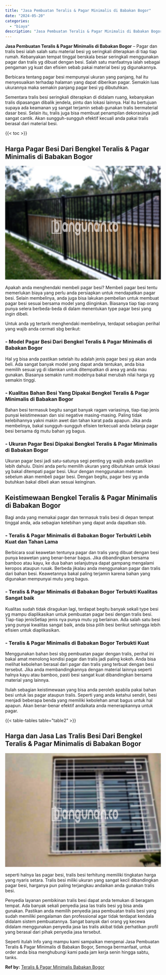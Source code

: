 ```yaml
---
title: "Jasa Pembuatan Teralis & Pagar Minimalis di Babakan Bogor"
date: "2024-05-20"
categories: 
  - "biaya"
description: "Jasa Pembuatan Teralis & Pagar Minimalis di Babakan Bogor. Seperti itulah Info yang mampu kami sampaikan mengenai Jasa Pembuatan Teralis & Pagar Minimalis di..."
---
```


**Jasa Pembuatan Teralis & Pagar Minimalis di Babakan Bogor** – Pagar dan tralis besi ialah salah satu material besi yg seringkali diterapkan di tiap tiap rumah. Kebanyakan tempat tinggal berskala besar seringkali menggunakan pagar dan tralis yg dibuat dengan besi. Salah satu manfaatnya ialah sebagai pengaman yg kuat dan efisien sebab pakai material besi yg digunakannya.

Berbicara tentang pagar besi mempunyai ukuran yang panjang, hal itu menyesuaikan terhadap halaman yang dapat diberikan pagar. Semakin luas ukurannya maka semakin panjang pagar besi yg dibutuhkan.

Sementara tralis besi seringkali diterapkan di didalam ruang, kebanyakan tralis dipasangan dibalik jendela, pintu dan lokasi lainnya. Hal itu bertujuan supaya ada keamanan yg sangat terjamin sebab gunakan tralis bermaterial dasar besi. Selain itu, tralis juga bisa membuat penampilan dekorasinya jadi sangat cantik. Akan sungguh-sungguh efektif kecuali anda pakai tralis berasal dari material besi.

{{< toc >}}

## Harga Pagar Besi Dari Bengkel Teralis & Pagar Minimalis di Babakan Bogor

![Jasa Pembuatan Teralis & Pagar Minimalis di Babakan Bogor](/images/pagar-minimalis-murah-63.png)

Apakah anda menghendaki membeli pagar besi? Membeli pagar besi tentu memerlukan biaya yang perlu anda persiapkan untuk mendapatkan pagar besi. Selain membelinya, anda juga bisa lakukan pembelian untuk membuat pagar besi sesuai bersama model yang diinginkan. Biasanya tiap tiap orang punya selera berbeda-beda di dalam menentukan type pagar besi yang ingin dibeli.

Untuk anda yg tertarik menghendaki membelinya, terdapat sebagian perihal yang wajib anda cermati sbg berikut:
### \- Model Pagar Besi Dari Bengkel Teralis & Pagar Minimalis di Babakan Bogor

Hal yg bisa anda pastikan setelah itu adalah jenis pagar besi yg akan anda beli. Ada sangat banyak model yang dapat anda tentukan, anda bisa memilih sesuai yg di idamkan untuk ditempatkan di area yg anda mau gunakan. Biasanya semakin rumit modelnya bakal merubah nilai harga yg semakin tinggi.

### \- Kualitas Bahan Besi Yang Dipakai Bengkel Teralis & Pagar Minimalis di Babakan Bogor

Bahan besi termasuk begitu sangat banyak ragam variasinya, tiap-tiap jenis punyai keistimewaan dan sisi negative masing-masing. Paling tidak kelebihannya yakni makin awet dan tahan karat pada apapun. Jika anda membelinya, bakal sungguh-sungguh efisien terkecuali anda belanja pagar besi bersama dg mutu bahan yg bagus.

### \- Ukuran Pagar Besi Dipakai Bengkel Teralis & Pagar Minimalis di Babakan Bogor

Ukuran pagar besi jadi satu-satunya segi penting yg wajib anda pastikan lebih dahulu. Disini anda perlu memilih ukuran yang dibutuhkan untuk lokasi yg bakal ditempati pagar besi. Ukur dengan menggunakan meteran sebelum akan membeli pagar besi. Dengan begitu, pagar besi yg anda butuhkan bakal dibeli akan sesuai keinginan.

## Keistimewaan Bengkel Teralis & Pagar Minimalis di Babakan Bogor

Bagi anda yang memakai pagar dan termasuk tralis besi di depan tempat tinggal anda, ada sebagian kelebihan yang dapat anda dapatkan sbb.

### \- Teralis & Pagar Minimalis di Babakan Bogor Terbukti Lebih Kuat dan Tahan Lama

Berbicara soal keawetan tentunya pagar dan tralis yang dibuat dengan besi punya keawetan yang benar-benar bagus. Jika dibandingkan bersama bamboo atau kayu, ke dua bahan selanjutnya dapat gampang mengalami keropos ataupun rusak. Berbeda jikalau anda menggunakan pagar dan tralis dari bahan besi. Keawetannya bakal paling terjamin karena bahan yang digunakan mempunyai mutu yang bagus.

### \- Teralis & Pagar Minimalis di Babakan Bogor Terbukti Kualitas Sangat baik

Kualitas sudah tidak diragukan lagi, terdapat begitu banyak sekali type besi yg mampu diaplikasikan untuk pembuatan pagar besi dengan tralis besi. Tiap-tiap jenisSetiap jenis nya punya mutu yg berlainan. Ada salah satu besi yang punyai kwalitas sangat baik, anda bisa pilih besi berikut sehingga lebih efisien untuk diaplikasikan.

### \- Teralis & Pagar Minimalis di Babakan Bogor Terbukti Kuat

Menggunakan bahan besi sbg pembuatan pagar dengan tralis, perihal ini bakal amat menolong kondisi pagar dan tralis jadi paling kokoh. Anda bisa melihat kebolehan berasal dari pagar dan tralis yang terbuat dengan besi tersebut. Jika anda membandingkannya dengan material lainnya seperti halnya kayu atau bamboo, pasti besi sangat kuat dibandingkan bersama material yang lainnya.

Itulah sebagian keistimewaan yang bisa anda peroleh apabila pakai bahan besi untuk las pagar ataupun tralis. Seperti yang anda ketahui sendiri, besi menjadi beberapa benda yang memiliki kebolehan amat bagus untuk hal apapun. Akan benar-benar efektif andaikata anda menerapkannya untuk pagar.

{{< table-tables table="table2" >}}

## Harga dan Jasa Las Tralis Besi Dari Bengkel Teralis & Pagar Minimalis di Babakan Bogor

![Jasa Pembuatan Teralis & Pagar Minimalis di Babakan Bogor](/images/teralis-minimalis-murah-05.png)

seperti halnya las pagar besi, tralis besi terhitung memiliki tingkatan harga yang nyaris setara. Tralis besi miliki ukuran yang sangat kecil dibandingkan pagar besi, harganya pun paling terjangkau andaikan anda gunakan tralis besi.

Penyedia layanan pembikinan tralis besi dapat anda temukan di beragam tempat. Ada banyak sekali penyedia jasa las tralis besi yg bisa anda gunakan. Pastikan anda memilih penyedia jasa pembuatan tralis besi yang sudah memiliki pengalaman dan professional agar tidak terdapat kendala didalam sistem pembuatannya. Sangat banyak dari orang yg kecewa didalam menggunakan penyedia jasa las tralis akibat tidak perhatikan profil yang berasal dari pihak penyedia jasa tersebut.

Seperti itulah Info yang mampu kami sampaikan mengenai Jasa Pembuatan Teralis & Pagar Minimalis di Babakan Bogor, Semoga bermanfaat, untuk order anda bisa menghubungi kami pada jam kerja senin hingga sabtu, tanks.

**Ref by:** [Teralis & Pagar Minimalis Babakan Bogor](https://id.wikipedia.org/wiki/Teralis)
